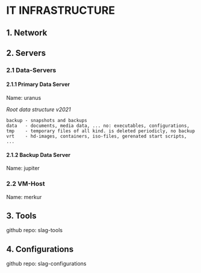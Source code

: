 # IT INFRASTRUCTURE
## 1. Network
## 2. Servers
### 2.1 Data-Servers
#### 2.1.1 Primary Data Server
Name: uranus

*Root data structure v2021*

    backup - snapshots and backups
    data   - documents, media data, ... no: executables, configurations, 
    tmp    - temporary files of all kind. is deleted periodicly, no backup
    vrt    - hd-images, containers, iso-files, gerenated start scripts, ...

#### 2.1.2 Backup Data Server
Name: jupiter

### 2.2 VM-Host
Name: merkur

## 3. Tools
github repo: slag-tools

## 4. Configurations
github repo: slag-configurations

